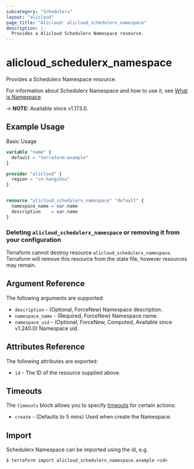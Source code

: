 ```yaml
---
subcategory: "Schedulerx"
layout: "alicloud"
page_title: "Alicloud: alicloud_schedulerx_namespace"
description: |-
  Provides a Alicloud Schedulerx Namespace resource.
---
```


# alicloud_schedulerx_namespace

Provides a Schedulerx Namespace resource.



For information about Schedulerx Namespace and how to use it, see [What is Namespace](https://www.alibabacloud.com/help/en/schedulerx/schedulerx-serverless/developer-reference/api-schedulerx2-2019-04-30-listnamespaces).

-> **NOTE:** Available since v1.173.0.

## Example Usage

Basic Usage

```terraform
variable "name" {
  default = "terraform-example"
}

provider "alicloud" {
  region = "cn-hangzhou"
}


resource "alicloud_schedulerx_namespace" "default" {
  namespace_name = var.name
  description    = var.name
}
```

### Deleting `alicloud_schedulerx_namespace` or removing it from your configuration

Terraform cannot destroy resource `alicloud_schedulerx_namespace`. Terraform will remove this resource from the state file, however resources may remain.

## Argument Reference

The following arguments are supported:
* `description` - (Optional, ForceNew) Namespace description.
* `namespace_name` - (Required, ForceNew) Namespace name.
* `namespace_uid` - (Optional, ForceNew, Computed,  Available since v1.240.0) Namespace uid.

## Attributes Reference

The following attributes are exported:
* `id` - The ID of the resource supplied above.

## Timeouts

The `timeouts` block allows you to specify [timeouts](https://www.terraform.io/docs/configuration-0-11/resources.html#timeouts) for certain actions:
* `create` - (Defaults to 5 mins) Used when create the Namespace.

## Import

Schedulerx Namespace can be imported using the id, e.g.

```shell
$ terraform import alicloud_schedulerx_namespace.example <id>
```